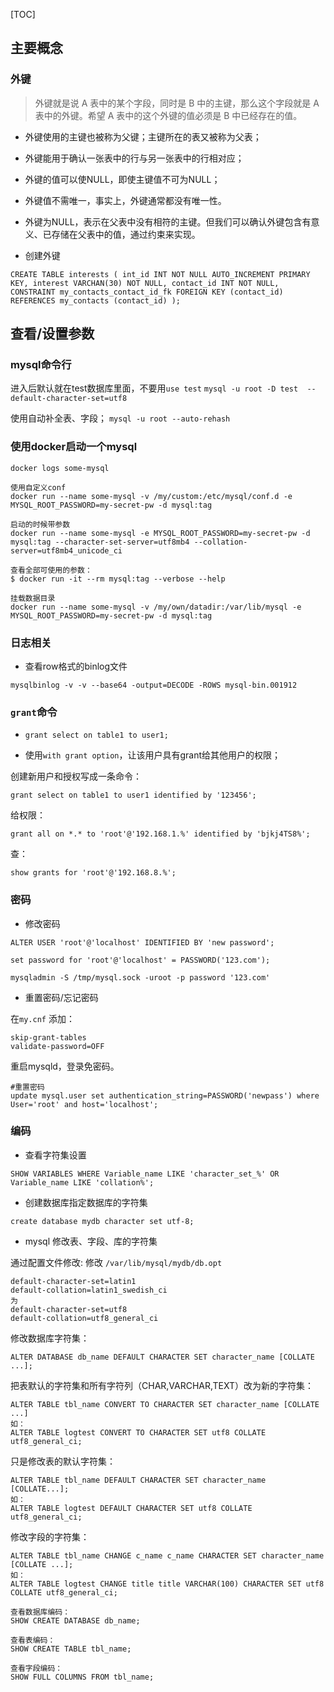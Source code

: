 [TOC]


## 主要概念

### 外键

> 外键就是说 A 表中的某个字段，同时是 B 中的主键，那么这个字段就是 A 表中的外键。希望 A 表中的这个外键的值必须是 B 中已经存在的值。

- 外键使用的主键也被称为父键；主键所在的表又被称为父表；

- 外键能用于确认一张表中的行与另一张表中的行相对应；

- 外键的值可以使NULL，即使主键值不可为NULL；

- 外键值不需唯一，事实上，外键通常都没有唯一性。

- 外键为NULL，表示在父表中没有相符的主键。但我们可以确认外键包含有意义、已存储在父表中的值，通过约束来实现。

- 创建外键

`CREATE TABLE interests (
    int_id INT NOT NULL AUTO_INCREMENT PRIMARY KEY,
    interest VARCHAN(30) NOT NULL,
    contact_id INT NOT NULL,
    CONSTRAINT my_contacts_contact_id_fk FOREIGN KEY (contact_id) REFERENCES my_contacts (contact_id)
);`


## 查看/设置参数

### mysql命令行

进入后默认就在test数据库里面，不要用`use test`
`mysql -u root -D test  --default-character-set=utf8`

使用自动补全表、字段；
`mysql -u root --auto-rehash`

### 使用docker启动一个mysql

```
docker logs some-mysql

使用自定义conf
docker run --name some-mysql -v /my/custom:/etc/mysql/conf.d -e MYSQL_ROOT_PASSWORD=my-secret-pw -d mysql:tag

启动的时候带参数
docker run --name some-mysql -e MYSQL_ROOT_PASSWORD=my-secret-pw -d mysql:tag --character-set-server=utf8mb4 --collation-server=utf8mb4_unicode_ci

查看全部可使用的参数：
$ docker run -it --rm mysql:tag --verbose --help 

挂载数据目录
docker run --name some-mysql -v /my/own/datadir:/var/lib/mysql -e MYSQL_ROOT_PASSWORD=my-secret-pw -d mysql:tag
```

### 日志相关

- 查看row格式的binlog文件

```
mysqlbinlog -v -v --base64 -output=DECODE -ROWS mysql-bin.001912
```

### `grant`命令

- `grant select on table1 to user1;`

- 使用`with grant option`，让该用户具有grant给其他用户的权限；



创建新用户和授权写成一条命令：

`grant select on table1 to user1 identified by '123456';`

给权限：

`grant all on *.* to 'root'@'192.168.1.%' identified by 'bjkj4TS8%';`

查：

`show grants for 'root'@'192.168.8.%';`


### 密码

- 修改密码

```
ALTER USER 'root'@'localhost' IDENTIFIED BY 'new password';

set password for 'root'@'localhost' = PASSWORD('123.com');

mysqladmin -S /tmp/mysql.sock -uroot -p password '123.com'
```

- 重置密码/忘记密码

在`my.cnf` 添加：

```
skip-grant-tables
validate-password=OFF
```

重启mysqld，登录免密码。

```
#重置密码
update mysql.user set authentication_string=PASSWORD('newpass') where User='root' and host='localhost';
```


### 编码

- 查看字符集设置

```
SHOW VARIABLES WHERE Variable_name LIKE 'character_set_%' OR Variable_name LIKE 'collation%';
```

- 创建数据库指定数据库的字符集

```
create database mydb character set utf-8;
```


- mysql 修改表、字段、库的字符集

通过配置文件修改:
修改 `/var/lib/mysql/mydb/db.opt`

```
default-character-set=latin1
default-collation=latin1_swedish_ci
为
default-character-set=utf8
default-collation=utf8_general_ci
```

修改数据库字符集：
```
ALTER DATABASE db_name DEFAULT CHARACTER SET character_name [COLLATE ...];
```
把表默认的字符集和所有字符列（CHAR,VARCHAR,TEXT）改为新的字符集：
```
ALTER TABLE tbl_name CONVERT TO CHARACTER SET character_name [COLLATE ...]
如：
ALTER TABLE logtest CONVERT TO CHARACTER SET utf8 COLLATE utf8_general_ci;
```
只是修改表的默认字符集：
```
ALTER TABLE tbl_name DEFAULT CHARACTER SET character_name [COLLATE...];
如：
ALTER TABLE logtest DEFAULT CHARACTER SET utf8 COLLATE utf8_general_ci;
```
修改字段的字符集：
```
ALTER TABLE tbl_name CHANGE c_name c_name CHARACTER SET character_name [COLLATE ...];
如：
ALTER TABLE logtest CHANGE title title VARCHAR(100) CHARACTER SET utf8 COLLATE utf8_general_ci;
```

```
查看数据库编码：
SHOW CREATE DATABASE db_name;

查看表编码：
SHOW CREATE TABLE tbl_name;

查看字段编码：
SHOW FULL COLUMNS FROM tbl_name;
```